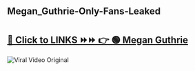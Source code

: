 
 ## Megan_Guthrie-Only-Fans-Leaked

# <h2><a href="https://clipsfans.com/Megan_Guthrie&ref=git">🔗 Click to LINKS ⏩⏩ 👉 🟢 Megan Guthrie </a></h2>

<a href="https://clipsfans.com/Megan_Guthrie&ref=git" rel="nofollow" data-target="animated-image.originalLink"><img src="https://i.ibb.co.com/xMMVF88/686577567.gif" alt="Viral Video Original" style="max-width: 100%; display: inline-block;" data-target="animated-image.originalImage"></a>
